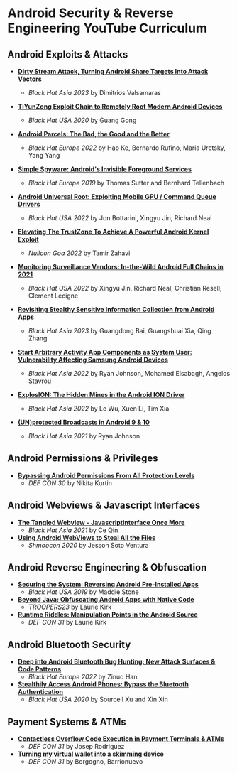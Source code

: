 # Android Security & Reverse Engineering YouTube Curriculum

## Android Exploits & Attacks

- [**Dirty Stream Attack, Turning Android Share Targets Into Attack Vectors**](https://www.youtube.com/watch?v=oZTGR9vJVMQ) 
  - *Black Hat Asia 2023* by Dimitrios Valsamaras
- [**TiYunZong Exploit Chain to Remotely Root Modern Android Devices**](https://www.youtube.com/watch?v=K91SrkKt4IQ) 
  - *Black Hat USA 2020* by Guang Gong
- [**Android Parcels: The Bad, the Good and the Better**](https://www.youtube.com/watch?v=qIzMKfOmIAA) 
  - *Black Hat Europe 2022* by Hao Ke, Bernardo Rufino, Maria Uretsky, Yang Yang
- [**Simple Spyware: Android's Invisible Foreground Services**](https://youtu.be/EuInUW77CPo?feature=shared) 
  - *Black Hat Europe 2019* by Thomas Sutter and Bernhard Tellenbach
- [**Android Universal Root: Exploiting Mobile GPU / Command Queue Drivers**](https://www.youtube.com/watch?v=kEl5qbLZVeY) 
  - *Black Hat USA 2022* by Jon Bottarini, Xingyu Jin, Richard Neal
- [**Elevating The TrustZone To Achieve A Powerful Android Kernel Exploit**](https://www.youtube.com/watch?v=WXqff23dT5I) 
  - *Nullcon Goa 2022* by Tamir Zahavi
- [**Monitoring Surveillance Vendors: In-the-Wild Android Full Chains in 2021**](https://youtu.be/0Vv5kLj0tz4?feature=shared) 
  - *Black Hat USA 2022* by Xingyu Jin, Richard Neal, Christian Resell, Clement Lecigne
- [**Revisiting Stealthy Sensitive Information Collection from Android Apps**](https://youtu.be/tooIp6Wenww?feature=shared) 
  - *Black Hat Asia 2023* by Guangdong Bai, Guangshuai Xia, Qing Zhang
- [**Start Arbitrary Activity App Components as System User: Vulnerability Affecting Samsung Android Devices**](https://youtu.be/SRCiMKlCavs?feature=shared) 
  - *Black Hat Asia 2022* by Ryan Johnson, Mohamed Elsabagh, Angelos Stavrou
- [**ExplosION: The Hidden Mines in the Android ION Driver**](https://youtu.be/Qh6THzT0fxk?feature=shared) 
  - *Black Hat Asia 2022* by Le Wu, Xuen Li, Tim Xia
 
- [**(UN)protected Broadcasts in Android 9 & 10**](https://youtu.be/nDHPZH20rtE?feature=shared)
  - *Black Hat Asia 2021* by Ryan Johnson

## Android Permissions & Privileges

- [**Bypassing Android Permissions From All Protection Levels**](https://www.youtube.com/watch?v=pP5tKT9-I0Y) 
  - *DEF CON 30* by Nikita Kurtin

## Android Webviews & Javascript Interfaces

- [**The Tangled Webview - Javascriptinterface Once More**](https://www.youtube.com/watch?v=56sOniHFwVU) 
  - *Black Hat Asia 2021* by Ce Qin
- [**Using Android WebViews to Steal All the Files**](https://www.youtube.com/watch?v=NCEQ0QIyicE) 
  - *Shmoocon 2020* by Jesson Soto Ventura

## Android Reverse Engineering & Obfuscation

- [**Securing the System: Reversing Android Pre-Installed Apps**](https://www.youtube.com/watch?v=U6qTcpCfuFc) 
  - *Black Hat USA 2019* by Maddie Stone
- [**Beyond Java: Obfuscating Android Apps with Native Code**](https://www.youtube.com/watch?v=wayMcQQZV1U) 
  - *TROOPERS23* by Laurie Kirk
- [**Runtime Riddles: Manipulation Points in the Android Source**](https://www.youtube.com/watch?v=Bq7Z3X4xwCE) 
  - *DEF CON 31* by Laurie Kirk

## Android Bluetooth Security

- [**Deep into Android Bluetooth Bug Hunting: New Attack Surfaces & Code Patterns**](https://www.youtube.com/watch?v=TDSgRWOeS-4) 
  - *Black Hat Europe 2022* by Zinuo Han
- [**Stealthily Access Android Phones: Bypass the Bluetooth Authentication**](https://www.youtube.com/watch?v=6J3weqoiads) 
  - *Black Hat USA 2020* by Sourcell Xu and Xin Xin

## Payment Systems & ATMs

- [**Contactless Overflow Code Execution in Payment Terminals & ATMs**](https://www.youtube.com/watch?v=eV76vObO2IM) 
  - *DEF CON 31* by Josep Rodriguez
- [**Turning my virtual wallet into a skimming device**](https://www.youtube.com/watch?v=NGhamH4_CZY) 
  - *DEF CON 31* by Borgogno, Barrionuevo
